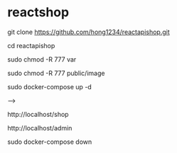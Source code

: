 # reactshop
git clone https://github.com/hong1234/reactapishop.git

cd reactapishop

sudo chmod -R 777 var

sudo chmod -R 777 public/image

sudo docker-compose up -d

-->

http://localhost/shop

http://localhost/admin


sudo docker-compose down

